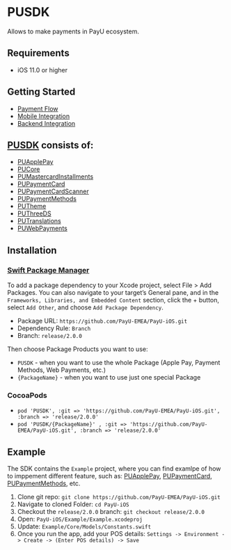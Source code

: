 # PUSDK

Allows to make payments in PayU ecosystem.

## Requirements

* iOS 11.0 or higher

## Getting Started

* [Payment Flow](https://developers.payu.com/en/mobile_sdk.html)
* [Mobile Integration](https://payu-emea.github.io/PayU-iOS/documentation/pusdk/)
* [Backend Integration](https://developers.payu.com/en/restapi.html)

## [PUSDK](https://payu-emea.github.io/PayU-iOS/documentation/pusdk) consists of:

* [PUApplePay](https://payu-emea.github.io/PayU-iOS/documentation/pusdk/gettingstartedwithapplepay)
* [PUCore](https://payu-emea.github.io/PayU-iOS/documentation/pusdk/gettingstartedwithcore)
* [PUMastercardInstallments](https://payu-emea.github.io/PayU-iOS/documentation/pusdk/gettingstartedwithmastercardinstallments)
* [PUPaymentCard](https://payu-emea.github.io/PayU-iOS/documentation/pusdk/gettingstartedwithpaymentcard)
* [PUPaymentCardScanner](https://payu-emea.github.io/PayU-iOS/documentation/pusdk/gettingstartedwithpaymentcardscanner)
* [PUPaymentMethods](https://payu-emea.github.io/PayU-iOS/documentation/pusdk/gettingstartedwithpaymentmethods)
* [PUTheme](https://payu-emea.github.io/PayU-iOS/documentation/pusdk/gettingstartedwiththeme)
* [PUThreeDS](https://payu-emea.github.io/PayU-iOS/documentation/pusdk/gettingstartedwiththreeds)
* [PUTranslations](https://payu-emea.github.io/PayU-iOS/documentation/pusdk/gettingstartedwithtranslations)
* [PUWebPayments](https://payu-emea.github.io/PayU-iOS/documentation/pusdk/gettingstartedwithwebpayments)

## Installation

### [Swift Package Manager](https://www.swift.org/package-manager/)

To add a package dependency to your Xcode project, select File > Add Packages. You can also navigate to your target’s General pane, and in the `Frameworks, Libraries, and Embedded Content` section, click the + button, select `Add Other`, and choose `Add Package Dependency`. 

* Package URL: `https://github.com/PayU-EMEA/PayU-iOS.git`
* Dependency Rule: `Branch`
* Branch: `release/2.0.0`

Then choose Package Products you want to use:

* `PUSDK` - when you want to use the whole Package (Apple Pay, Payment Methods, Web Payments, etc.)
* `{PackageName}` - when you want to use just one special Package

### CocoaPods

* `pod 'PUSDK', :git => 'https://github.com/PayU-EMEA/PayU-iOS.git', :branch => 'release/2.0.0'`
* `pod 'PUSDK/{PackageName}' , :git => 'https://github.com/PayU-EMEA/PayU-iOS.git', :branch => 'release/2.0.0'`

## Example

The SDK contains the `Example` project, where you can find examlpe of how to imppement different feature, such as: [PUApplePay](https://payu-emea.github.io/PayU-iOS/documentation/pusdk/gettingstartedwithapplepay), [PUPaymentCard](https://payu-emea.github.io/PayU-iOS/documentation/pusdk/gettingstartedwithpaymentcard), [PUPaymentMethods](https://payu-emea.github.io/PayU-iOS/documentation/pusdk/gettingstartedwithpaymentmethods), etc. 

1. Clone git repo: `git clone https://github.com/PayU-EMEA/PayU-iOS.git`
2. Navigate to cloned Folder: `cd PayU-iOS`
3. Checkout the `release/2.0.0` branch: `git checkout release/2.0.0`
4. Open: `PayU-iOS/Example/Example.xcodeproj`
5. Update: `Example/Core/Models/Constants.swift`
6. Once you run the app, add your POS details: `Settings -> Environment -> Create -> (Enter POS details) -> Save`
